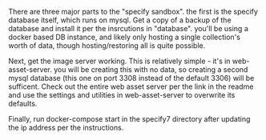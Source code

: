 There are three major parts to the "specify sandbox". the first is the
specify database itself, which runs on mysql. Get a copy of a backup of the
database and install it per the insrcutions in "database". you'll be using
a docker based DB instance, and likely only hosting a single collection's worth
of data, though hosting/restoring all is quite possible.

Next, get the image server working. This is relatively simple - it's 
in web-asset-server. you will be creating this with no data, so creating a second
mysql database (this one on port 3308 instead of the default 3306) will be sufficent.
Check out the entire web asset server per the link in the readme and use the settings
and utilities in web-asset-server to overwrite its defaults.

Finally, run docker-compose start in the specify7 directory after updating the
ip address per the instructions.
